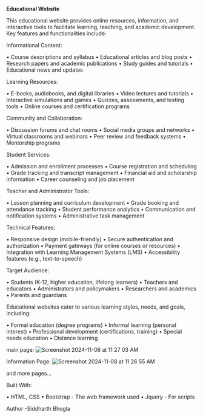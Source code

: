 **Educational Website**

This educational website provides online resources, information, and interactive tools to facilitate learning, teaching, and academic development. Key features and functionalities include:

Informational Content:

•	Course descriptions and syllabus
•	Educational articles and blog posts
•	Research papers and academic publications
•	Study guides and tutorials
•	Educational news and updates

Learning Resources:

•	E-books, audiobooks, and digital libraries
•	Video lectures and tutorials
•	Interactive simulations and games
•	Quizzes, assessments, and testing tools
•	Online courses and certification programs

Community and Collaboration:

•	Discussion forums and chat rooms
•	Social media groups and networks
•	Virtual classrooms and webinars
•	Peer review and feedback systems
•	Mentorship programs

Student Services:

•	Admission and enrollment processes
•	Course registration and scheduling
•	Grade tracking and transcript management
•	Financial aid and scholarship information
•	Career counseling and job placement

Teacher and Administrator Tools:

•	Lesson planning and curriculum development
•	Grade booking and attendance tracking
•	Student performance analytics
•	Communication and notification systems
•	Administrative task management

Technical Features:

•	Responsive design (mobile-friendly)
•	Secure authentication and authorization
•	Payment gateways (for online courses or resources)
•	Integration with Learning Management Systems (LMS)
•	Accessibility features (e.g., text-to-speech)

Target Audience:

•	Students (K-12, higher education, lifelong learners)
•	Teachers and educators
•	Administrators and policymakers
•	Researchers and academics
•	Parents and guardians

Educational websites cater to various learning styles, needs, and goals, including:

•	Formal education (degree programs)
•	Informal learning (personal interest)
•	Professional development (certifications, training)
•	Special needs education
•	Distance learning

main page:
![Screenshot 2024-11-08 at 11 27 03 AM](https://github.com/user-attachments/assets/40115e46-b94c-4054-8056-c3d9c9367b06)

 

Information Page:
![Screenshot 2024-11-08 at 11 26 55 AM](https://github.com/user-attachments/assets/12dc2cea-0b6f-40a5-b053-94d0b124dd0d)

 

and more pages...

Built With:

•	HTML, CSS
•	Bootstrap - The web framework used
•	Jquery - For scripts

Author -Siddharth Bhogla
